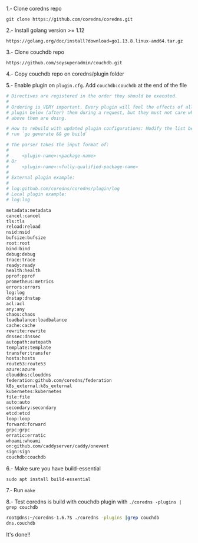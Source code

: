 1.- Clone coredns repo

`git clone https://github.com/coredns/coredns.git`

2.- Install golang version >= 1.12

`https://golang.org/doc/install?download=go1.13.8.linux-amd64.tar.gz`

3.- Clone couchdb repo

`https://github.com/soysuperadmin/couchdb.git`

4.- Copy couchdb repo on coredns/plugin folder

5.- Enable plugin on `plugin.cfg`. Add `couchdb:couchdb` at the end of the file

```bash
# Directives are registered in the order they should be executed.
#
# Ordering is VERY important. Every plugin will feel the effects of all other
# plugin below (after) them during a request, but they must not care what plugin
# above them are doing.

# How to rebuild with updated plugin configurations: Modify the list below and
# run `go generate && go build`

# The parser takes the input format of:
#
#     <plugin-name>:<package-name>
# Or
#     <plugin-name>:<fully-qualified-package-name>
#
# External plugin example:
#
# log:github.com/coredns/coredns/plugin/log
# Local plugin example:
# log:log

metadata:metadata
cancel:cancel
tls:tls
reload:reload
nsid:nsid
bufsize:bufsize
root:root
bind:bind
debug:debug
trace:trace
ready:ready
health:health
pprof:pprof
prometheus:metrics
errors:errors
log:log
dnstap:dnstap
acl:acl
any:any
chaos:chaos
loadbalance:loadbalance
cache:cache
rewrite:rewrite
dnssec:dnssec
autopath:autopath
template:template
transfer:transfer
hosts:hosts
route53:route53
azure:azure
clouddns:clouddns
federation:github.com/coredns/federation
k8s_external:k8s_external
kubernetes:kubernetes
file:file
auto:auto
secondary:secondary
etcd:etcd
loop:loop
forward:forward
grpc:grpc
erratic:erratic
whoami:whoami
on:github.com/caddyserver/caddy/onevent
sign:sign
couchdb:couchdb

```

6.- Make sure you have build-essential

`sudo apt install build-essential`

7.- Run `make`

8.- Test coredns is build with couchdb plugin with `./coredns -plugins | grep couchdb`

```bash
root@dns:~/coredns-1.6.7$ ./coredns -plugins |grep couchdb
dns.couchdb

```

It's done!!